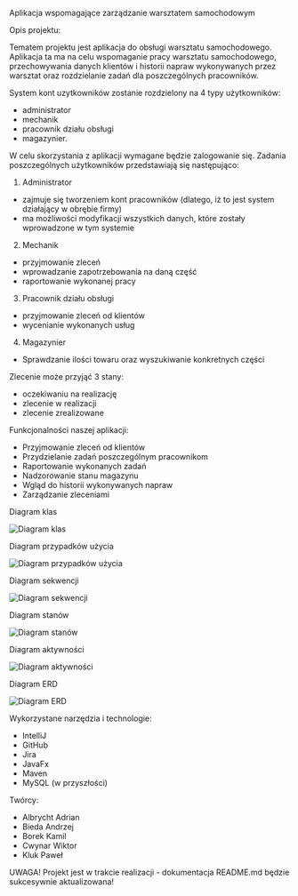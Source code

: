 Aplikacja wspomagające zarządzanie warsztatem samochodowym

Opis projektu:

Tematem projektu jest aplikacja do obsługi warsztatu samochodowego. Aplikacja ta ma na celu wspomaganie pracy warsztatu samochodowego, przechowywania danych klientów i historii napraw wykonywanych przez warsztat oraz rozdzielanie zadań dla poszczególnych pracowników.

System kont uzytkowników zostanie rozdzielony na 4 typy użytkowników:
- administrator
- mechanik
- pracownik działu obsługi
- magazynier.

W celu skorzystania z aplikacji wymagane będzie zalogowanie się. Zadania poszczególnych użytkowników przedstawiają się następująco:

1. Administrator 
- zajmuje się tworzeniem kont pracowników (dlatego, iż to jest system działający w obrębie firmy)
- ma możliwości modyfikacji wszystkich danych, które zostały wprowadzone w tym systemie

2. Mechanik
- przyjmowanie zleceń
- wprowadzanie zapotrzebowania na daną część
- raportowanie wykonanej pracy

3. Pracownik działu obsługi
- przyjmowanie zleceń od klientów
- wycenianie wykonanych usług

4. Magazynier
- Sprawdzanie ilości towaru oraz wyszukiwanie konkretnych części

Zlecenie może przyjąć 3 stany:
- oczekiwaniu na realizację
- zlecenie w realizacji
- zlecenie zrealizowane

Funkcjonalności naszej aplikacji:

- Przyjmowanie zleceń od klientów
- Przydzielanie zadań poszczególnym pracownikom
- Raportowanie wykonanych zadań
- Nadzorowanie stanu magazynu
- Wgląd do historii wykonywanych napraw
- Zarządzanie zleceniami


Diagram klas

![Diagram klas](DiagramKlas.jpg)

Diagram przypadków użycia

![Diagram przypadków użycia](DiagramPrzypadkowUzycia.jpg)

Diagram sekwencji

![Diagram sekwencji](DiagramSekwencji.jpg)

Diagram stanów

![Diagram stanów](DiagramStanow.jpg)

Diagram aktywności

![Diagram aktywności](DiagramAktywnosci.jpg)

Diagram ERD

![Diagram ERD](DiagramERD.png)

Wykorzystane narzędzia i technologie:

- IntelliJ
- GitHub
- Jira
- JavaFx
- Maven
- MySQL (w przyszłości)


Twórcy:

- Albrycht Adrian 
- Bieda Andrzej
- Borek Kamil
- Cwynar Wiktor 
- Kluk Paweł


UWAGA! Projekt jest w trakcie realizacji - dokumentacja README.md będzie sukcesywnie aktualizowana!
